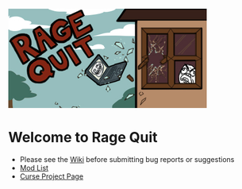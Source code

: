 ![Banner](media\400x200_banner.jpg)

# Welcome to Rage Quit

* Please see the [Wiki] before submitting bug reports or suggestions
* [Mod List]
* [Curse Project Page]



[Wiki]: Home.md
[Mod List]: Forthcomming
[Curse Project Page]: Forthcomming
